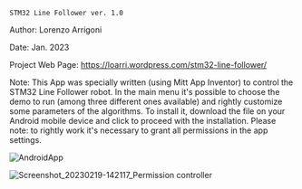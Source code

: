	STM32 Line Follower ver. 1.0 

Author: Lorenzo Arrigoni

Date: Jan. 2023

Project Web Page: https://loarri.wordpress.com/stm32-line-follower/

Note:
This App was specially written (using Mitt App Inventor) to control the STM32 Line Follower
robot. In the main menu it's possible to choose the demo to run (among three different ones available)
and rightly customize some parameters of the algorithms.
To install it, download the file on your Android mobile device and click to proceed with the installation.
Please note: to rightly work it's necessary to grant all permissions in the app settings.


![AndroidApp](https://user-images.githubusercontent.com/13197186/219951672-c19acc49-8aca-4a6c-8836-9bd9b4c95f11.png)


![Screenshot_20230219-142117_Permission controller](https://user-images.githubusercontent.com/13197186/219951176-8ddabe42-7158-451f-8f36-0cc34ecc4f04.jpg)
